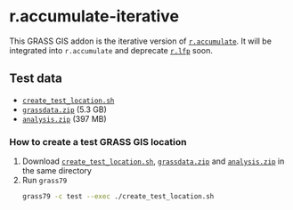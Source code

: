 # r.accumulate-iterative

This GRASS GIS addon is the iterative version of [`r.accumulate`](https://github.com/OSGeo/grass-addons/tree/master/grass7/raster/r.accumulate). It will be integrated into `r.accumulate` and deprecate [`r.lfp`](https://github.com/OSGeo/grass-addons/tree/master/grass7/raster/r.lfp) soon.

## Test data

* [`create_test_location.sh`](https://isnew.info/data/lfp/create_test_location.sh)
* [`grassdata.zip`](https://isnew.info/data/lfp/grassdata.zip) (5.3 GB)
* [`analysis.zip`](https://isnew.info/data/lfp/analysis.zip) (397 MB)

### How to create a test GRASS GIS location

1. Download [`create_test_location.sh`](https://isnew.info/data/lfp/create_test_location.sh), [`grassdata.zip`](https://isnew.info/data/lfp/grassdata.zip) and [`analysis.zip`](https://isnew.info/data/lfp/analysis.zip) in the same directory
2. Run `grass79`
   ```bash
   grass79 -c test --exec ./create_test_location.sh
   ```
